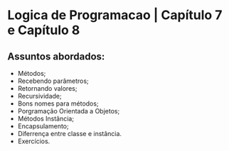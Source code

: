 # Logica de Programacao | Capítulo 7 e Capítulo 8

## Assuntos abordados:

- Métodos;
- Recebendo parâmetros;
- Retornando valores;
- Recursividade;
- Bons nomes para métodos;
- Porgramação Orientada a Objetos;
- Métodos Instância;
- Encapsulamento;
- Diferrença entre classe e instância.
- Exercícios.
